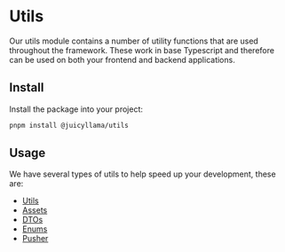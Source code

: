 # Utils

Our utils module contains a number of utility functions that are used throughout the framework. These work in base Typescript and therefore can be used on both your frontend and backend applications.

## Install

Install the package into your project:

```bash
pnpm install @juicyllama/utils
```

## Usage

We have several types of utils to help speed up your development, these are:

* [Utils](/common/utils/utils)
* [Assets](/common/utils/assets)
* [DTOs](/common/utils/dtos)
* [Enums](/common/utils/enums)
* [Pusher](/common/utils/pusher)
